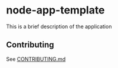 # node-app-template <!-- replace with app title -->

This is a brief description of the application

## Contributing

See [CONTRIBUTING.md](./docs/CONTRIBUTING.md)
